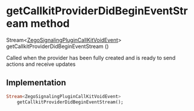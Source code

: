


# getCallkitProviderDidBeginEventStream method








Stream&lt;[ZegoSignalingPluginCallKitVoidEvent](../../zego_uikit_prebuilt_live_audio_room/ZegoSignalingPluginCallKitVoidEvent-class.md)> getCallkitProviderDidBeginEventStream
()





<p>Called when the provider has been fully created and is ready to send actions and receive updates</p>



## Implementation

```dart
Stream<ZegoSignalingPluginCallKitVoidEvent>
    getCallkitProviderDidBeginEventStream();
```







